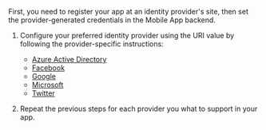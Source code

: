
First, you need to register your app at an identity provider's site, then set the provider-generated credentials in the Mobile App backend.

1. Configure your preferred identity provider using the URI value by following the provider-specific instructions: 
	
	+ [Azure Active Directory](../articles/app-service-mobile/app-service-mobile-how-to-configure-active-directory-authentication-preview.md)
	+ [Facebook](../articles/app-service-mobile/app-service-mobile-how-to-configure-facebook-authentication-preview.md)
	+ [Google](../articles/app-service-mobile/app-service-mobile-how-to-configure-google-authentication-preview.md)
	+ [Microsoft](../articles/app-service-mobile/app-service-mobile-how-to-configure-microsoft-authentication-preview.md)
	+ [Twitter](../articles/app-service-mobile/app-service-mobile-how-to-configure-twitter-authentication-preview.md)

2. Repeat the previous steps for each provider you what to support in your app.


<!-- URLs. -->
[Azure portal]: https://portal.azure.com/

